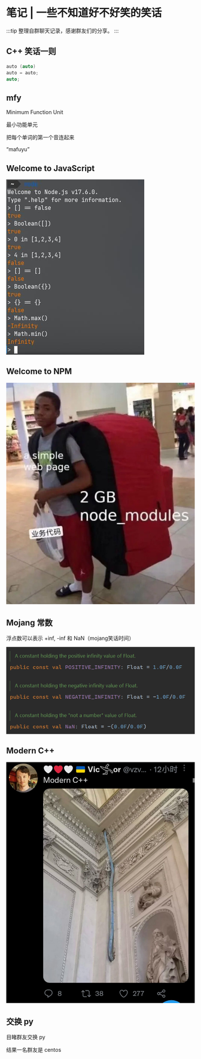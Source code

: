 # 笔记 | 一些不知道好不好笑的笑话

:::tip
整理自群聊天记录，感谢群友们的分享。
:::

## C++ 笑话一则

```cpp
auto (auto)
auto = auto;
auto;
```

## mfy

Minimum Function Unit

最小功能单元

把每个单词的第一个音连起来

“mafuyu”

## Welcome to JavaScript

![Untitled](./jokes/Untitled.jpeg)

## Welcome to NPM

![Untitled](./jokes/Untitled%201.jpeg)


## Mojang 常数

浮点数可以表示 +inf, -inf 和 NaN（mojang笑话时间）

![Untitled](./jokes/Untitled.png)

## Modern C++

![Untitled](./jokes/Untitled%203.jpeg)

## 交换 py

目睹群友交换 py

结果一名群友是 centos